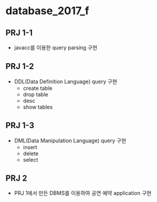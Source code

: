 # database_2017_f

## PRJ 1-1
- javacc를 이용한 query parsing 구현

## PRJ 1-2
- DDL(Data Definition Language) query 구현
    - create table
    - drop table
    - desc
    - show tables

## PRJ 1-3
- DML(Data Manipulation Language) query 구현
    - insert
    - delete
    - select

## PRJ 2
- PRJ 1에서 만든 DBMS를 이용하여 공연 예약 application 구현